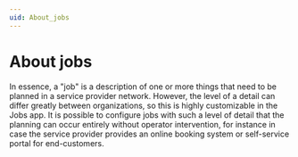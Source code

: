 ```yaml
---
uid: About_jobs
---
```


# About jobs

In essence, a "job" is a description of one or more things that need to be planned in a service provider network. However, the level of a detail can differ greatly between organizations, so this is highly customizable in the Jobs app. It is possible to configure jobs with such a level of detail that the planning can occur entirely without operator intervention, for instance in case the service provider provides an online booking system or self-service portal for end-customers.
